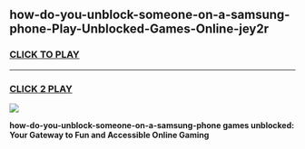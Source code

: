 
## how-do-you-unblock-someone-on-a-samsung-phone-Play-Unblocked-Games-Online-jey2r
<h3>
<a href="https://premium76.site?title=how-do-you-unblock-someone-on-a-samsung-phone&ref=25A">CLICK TO PLAY</a></h3>
<hr>

<h3>
<a href="https://premium76.site?title=how-do-you-unblock-someone-on-a-samsung-phone&ref=25A">CLICK 2 PLAY</a>
  
</h3>

<a href="https://premium76.site?title=how-do-you-unblock-someone-on-a-samsung-phone&ref=25A"><img src="https://clearcache.store/games.png"></a>


**how-do-you-unblock-someone-on-a-samsung-phone games unblocked: Your Gateway to Fun and Accessible Online Gaming**
